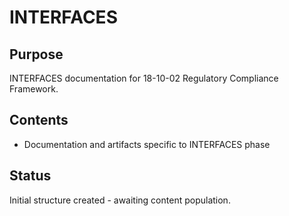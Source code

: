 # INTERFACES

## Purpose
INTERFACES documentation for 18-10-02 Regulatory Compliance Framework.

## Contents
- Documentation and artifacts specific to INTERFACES phase

## Status
Initial structure created - awaiting content population.
